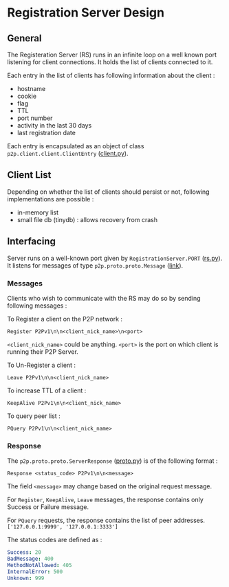# Registration Server Design

## General

The Registeration Server (RS) runs in an infinite loop on a well known port listening for client connections. It holds the list of clients connected to it. 

Each entry in the list of clients has following information about the client : 
- hostname
- cookie 
- flag 
- TTL
- port number 
- activity in the last 30 days
- last registration date

Each entry is encapsulated as an object of class `p2p.client.client.ClientEntry` ([client.py](../p2p/client/client.py)).

## Client List

Depending on whether the list of clients should persist or not, following implementations are possible :
- in-memory list
- small file db (tinydb) : allows recovery from crash 

## Interfacing

Server runs on a well-known port given by `RegistrationServer.PORT` ([rs.py](../p2p/server/rs.py)). It listens for messages of type `p2p.proto.proto.Message` ([link](../p2p/proto/proto.py)).

### Messages

Clients who wish to communicate with the RS may do so by sending following messages :

To Register a client on the P2P network :

```
Register P2Pv1\n\n<client_nick_name>\n<port>
```

`<client_nick_name>` could be anything. `<port>` is the port on which client is running their P2P Server.

To Un-Register a client :

```
Leave P2Pv1\n\n<client_nick_name>
```

To increase TTL of a client : 

```
KeepAlive P2Pv1\n\n<client_nick_name>
```

To query peer list :

```
PQuery P2Pv1\n\n<client_nick_name>
```

### Response

The `p2p.proto.proto.ServerResponse` ([proto.py](../p2p/proto/proto.py)) is of the following format :

```
Response <status_code> P2Pv1\n\n<message>
```

The field `<message>` may change based on the original request message.

For `Register`, `KeepAlive`, `Leave` messages, the response contains only Success or Failure message.

For `PQuery` requests, the response contains the list of peer addresses. `['127.0.0.1:9999', '127.0.0.1:3333']`

The status codes are defined as : 

```yaml
Success: 20
BadMessage: 400
MethodNotAllowed: 405
InternalError: 500
Unknown: 999
```

